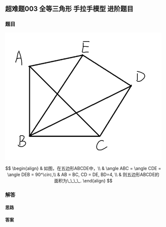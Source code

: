 ## 超难题003 全等三角形 手拉手模型 进阶题目
### 题目

![](../imgs/12/q2_1.png)

$$
\begin{align}
& 如图，在五边形ABCDE中，\\ 
& \angle ABC = \angle CDE = \angle DEB = 90^\circ,\\ 
& AB = BC, CD = DE, BD=4, \\ 
& 则五边形ABCDE的面积为\_\_\_\_.
\end{align}
$$

### 解答

#### 思路

#### 答案